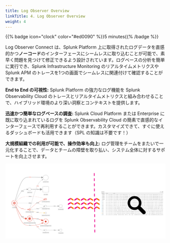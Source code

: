 ```yaml
---
title: Log Observer Overview
linkTitle: 4. Log Observer Overview
weight: 4
---
```


{{% badge icon="clock" color="#ed0090" %}}5 minutes{{% /badge %}}

Log Observer Connect は、Splunk Platform 上に取得されたログデータを直感的かつ**ノーコード**のインターフェースにシームレスに取り込むことが可能で、素早く問題を見つけて修正できるよう設計されています。ログベースの分析を簡単に実行でき、Splunk Infrastructure Monitoring のリアルタイムメトリクスや Splunk APM のトレースを1つの画面でシームレスに関連付けて確認することができます。

**End to End の可視性:** Splunk Platform の強力なログ機能を Splunk Observability Cloud のトレースとリアルタイムメトリクスと組み合わせることで、ハイブリッド環境のより深い洞察とコンテキストを提供します。

**迅速かつ簡単なログベースの調査:** Splunk Cloud Platform または Enterprise に既に取り込まれているログを Splunk Observability Cloud の簡素で直感的なインターフェースで再利用することができます。カスタマイズできて、すぐに使えるダッシュボードも活用できます（SPL の知識は不要です！）

**大規模組織での利用が可能で、操作効率も向上:** ログ管理をチームをまたいで一元化することで、データとチームの障壁を取り払い、システム全体に対するサポートを向上させます。

![Logo graph](images/logo-image-loop.png)
